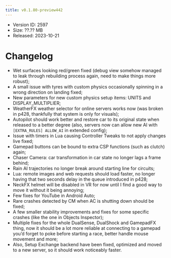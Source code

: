 ```yaml
---
title: v0.1.80-preview442
---
```


*   Version ID: 2597
*   Size: ??.?? MB
*   Released: 2023-10-21

# Changelog

*   Wet surfaces looking red/green fixed (debug view somehow managed to leak through rebuilding process again, need to make things more robust);
*   A small issue with tyres with custom physics occasionally spinning in a wrong direction on landing fixed;
*   New parameters for new custom physics setup items: UNITS and DISPLAY_MULTIPLIER;
*   WeatherFX weather selector for online servers works now (was broken in p428, thankfully that system is only for visuals);
*   Autopilot should work better and restore car to its original state when released to a better degree (also, servers now can allow new AI with `[EXTRA_RULES] ALLOW_AI` in extended config);
*   Issue with timers in Lua causing Controller Tweaks to not apply changes live fixed;
*   Gamepad buttons can be bound to extra CSP functions (such as clutch) again;
*   Chaser Camera: car transformation in car state no longer lags a frame behind;
*   Rain AI trajectories no longer break around starting line for circuits;
*   Lua: remote images and web requests should load faster, no longer having that two seconds delay in the queue introduced in p428;
*   NeckFX helmet will be disabled in VR for now until I find a good way to move it without it being annoying;
*   Few fixes for YouTube in Android Auto;
*   Rare crashes detected by CM when AC is shutting down should be fixed;
*   A few smaller stability improvements and fixes for some specific crashes (like the one in Objects Inspector);
*   Multiple fixes for the whole DualSense, DualShock and GamepadFX thing, now it should be a lot more reliable at connecting to a gamepad you’d forget to poke before starting a race, better handle mouse movement and more;
*   Also, Setup Exchange backend have been fixed, optimized and moved to a new server, so it should work noticeably faster.